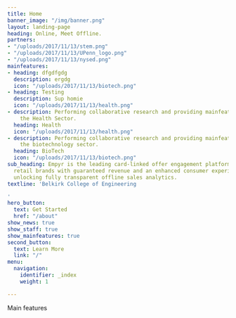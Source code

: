 ```yaml
---
title: Home
banner_image: "/img/banner.png"
layout: landing-page
heading: Online, Meet Offline.
partners:
- "/uploads/2017/11/13/stem.png"
- "/uploads/2017/11/13/UPenn_logo.png"
- "/uploads/2017/11/13/nysed.png"
mainfeatures:
- heading: dfgdfgdg
  description: ergdg
  icon: "/uploads/2017/11/13/biotech.png"
- heading: Testing
  description: Sup homie
  icon: "/uploads/2017/11/13/health.png"
- description: Performing collaborative research and providing mainfeatures to support
    the Health Sector.
  heading: Health
  icon: "/uploads/2017/11/13/health.png"
- description: Performing collaborative research and providing mainfeatures to support
    the biotechnology sector.
  heading: BioTech
  icon: "/uploads/2017/11/13/biotech.png"
sub_heading: Empyr is the leading card-linked offer engagement platform, empowering
  retail brands with guaranteed revenue and an enhanced consumer experience– all while
  unlocking fully transparent offline sales analytics.
textline: 'Belkirk College of Engineering

'
hero_button:
  text: Get Started
  href: "/about"
show_news: true
show_staff: true
show_mainfeatures: true
second_button:
  text: Learn More
  link: "/"
menu:
  navigation:
    identifier: _index
    weight: 1

---
```

Main features
